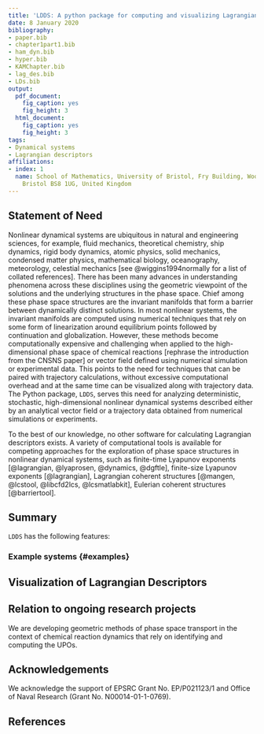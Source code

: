 ```yaml
---
title: 'LDDS: A python package for computing and visualizing Lagrangian Descriptors for Dynamical Systems'
date: 8 January 2020
bibliography: 
- paper.bib
- chapter1part1.bib
- ham_dyn.bib
- hyper.bib
- KAMChapter.bib
- lag_des.bib
- LDs.bib
output:
  pdf_document:
    fig_caption: yes
    fig_height: 3
  html_document:
    fig_caption: yes
    fig_height: 3
tags:
- Dynamical systems
- Lagrangian descriptors
affiliations:
- index: 1
  name: School of Mathematics, University of Bristol, Fry Building, Woodland Road,
    Bristol BS8 1UG, United Kingdom
---
```


## Statement of Need

Nonlinear dynamical systems are ubiquitous in natural and engineering sciences, for example, fluid mechanics, theoretical chemistry, ship dynamics, rigid body dynamics, atomic physics, solid mechanics, condensed matter physics, mathematical biology, oceanography, meteorology, celestial mechanics [see @wiggins1994normally for a list of collated references]. There has been many advances in understanding phenomena across these disciplines using the geometric viewpoint of the solutions and the underlying structures in the phase space. Chief among these phase space structures are the invariant manifolds that form a barrier between dynamically distinct solutions. In most nonlinear systems, the invariant manifolds are computed using numerical techniques that rely on some form of linearization around equilibrium points followed by continuation and globalization. However, these methods become computationally expensive and challenging when applied to the high-dimensional phase space of chemical reactions [rephrase the introduction from the CNSNS paper] or vector field defined using numerical simulation or experimental data. This points to the need for techniques that can be paired with trajectory calculations, without excessive computational overhead and at the same time can be visualized along with trajectory data. The Python package, `LDDS`, serves this need for analyzing deterministic, stochastic, high-dimensional nonlinear dynamical systems described either by an analytical vector field or a trajectory data obtained from numerical simulations or experiments.

To the best of our knowledge, no other software for calculating Lagrangian descriptors exists. A variety of computational tools is available for competing approaches for the exploration of phase space structures in nonlinear dynamical systems, such as finite-time Lyapunov exponents [@lagrangian, @lyaprosen, @dynamics, @dgftle], finite-size Lyapunov exponents [@lagrangian], Lagrangian coherent structures [@mangen, @lcstool, @libcfd2lcs, @lcsmatlabkit], Eulerian coherent structures [@barriertool].

## Summary

`LDDS` has the following features:


### Example systems {#examples}



## Visualization of Lagrangian Descriptors



## Relation to ongoing research projects

We are developing geometric methods of phase space transport in the context of chemical reaction dynamics that rely on identifying and computing the UPOs.


## Acknowledgements

We acknowledge the support of EPSRC Grant No. EP/P021123/1 and Office of Naval Research (Grant No. N00014-01-1-0769). 


## References

